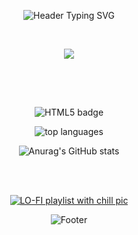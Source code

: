  
<!-- header -->
<p align ="center">
  <img src = "https://readme-typing-svg.demolab.com?font=Fira+Code&weight=600&size=50&duration=2000&pause=100&color=F7F4E9&center=true&vCenter=true&random=false&width=600&height=100&lines=%E0%BC%BC%E3%81%A4%E2%97%95_%E2%97%95%E0%BC%BD%E3%81%A4%E2%98%95%EF%B8%8F%F0%9F%8D%AA%F0%9F%8D%AB" alt="Header Typing SVG">
</p>

<br/>

<!-- mamama img -->
<p align ="center">
<img src = "https://github.com/Maybaba/Maybaba/assets/161430857/db59b580-ff23-4670-8a30-f29c8c80f75a">
</p>

<br/><br/>

## 

<!-- badges -->
<p align ="center">
  <img src="https://img.shields.io/badge/html5-E34F26?style=flat&logo=html5&logoColor=white"alt="HTML5 badge">
</p>

 <!-- my status -->
<p align="center">
 <img src="https://github-readme-stats.vercel.app/api/top-langs/?username=Maybaba&layout=compact" alt="top languages" />
</p> 

<p align="center">
  <img src="https://github-readme-stats.vercel.app/api?username=Maybaba&show_icons=true&theme=radical" alt="Anurag's GitHub stats">
</p>

<br/><br/>

<!-- lofi playlist -->
<p align="center">
  <a href="https://soundcloud.com/cima-relucir/sets/lofi?si=89c07dfd993745dd997104b3b207fd9c&utm_source=clipboard&utm_medium=text&utm_campaign=social_sharing">
    <img src="https://github.com/Maybaba/Maybaba/assets/161430857/214f5aa1-0d71-4b68-8a36-ceb65c662022" alt="LO-FI playlist with chill pic">
  </a>
</p>

<!-- footer -->
<p align ="center">
  <img src = "https://capsule-render.vercel.app/api?type=waving&color=0:000033,50:0099FF,100:66FFFF&height=120&section=footer&text=𓇼%20⋆｡˚%20𓆝%20⋆｡˚%20𓇼%20&fontSize=40&&fontColor=FFFFFF&animation=twinkling&stroke=CCFFFF&strokeWidth=3" alt="Footer">
  

<!--
**Maybaba/Maybaba** is a ✨ _special_ ✨ repository because its `README.md` (this file) appears on your GitHub profile.

Here are some ideas to get you started:
- 😄 Pronouns: ...
- ⚡ Fun fact: I loved
- 👯 I’m looking to collaborate on 
- 🤔 I’m looking for help with ...


-->
